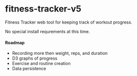 # fitness-tracker-v5

Fitness Tracker web tool for keeping track of workout progress.

No special install requrements at this time.

#### Roadmap

-   Recording more then weight, reps, and duration
-   D3 graphs of progress
-   Exercise and routine creation
-   Data persistence
